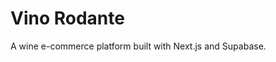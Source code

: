 # Vino Rodante

A wine e-commerce platform built with Next.js and Supabase.

<!-- Force deploy: $(date) --> <!-- Test deploy Tue Sep 23 11:05:09 -03 2025 -->
<!-- Test deploy after env vars fix Tue Sep 23 11:14:17 -03 2025 -->
